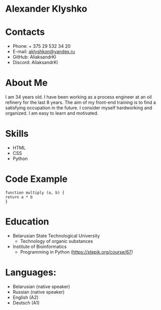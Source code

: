 # Alexander Klyshko

# Contacts

* Phone: + 375 29 532 34 20
* E-mail: aklyshkon@yandex.ru
* GitHub: AliaksandrKl
* Discord: AliaksandrKl

# About Me

I am 34 years old. I have been working as a process engineer at an oil refinery for the last 8 years. The aim of my front-end training is to find a satisfying occupation in the future. I consider myself hardworking and organized. I am easy to learn and motivated.

# Skills

* HTML
* CSS
* Python
# Code Example

```
function multiply (a, b) {
return a * b
}
```
# Education
* Belarusian State Technological University
  * Technology of organic substances
* Institute of Bioinformatics
  * Programming in Python (https://stepik.org/course/67)

# Languages:
* Belarusian (native speaker)
* Russian (native speaker)
* English (A2)
* Deutsch (A1)

